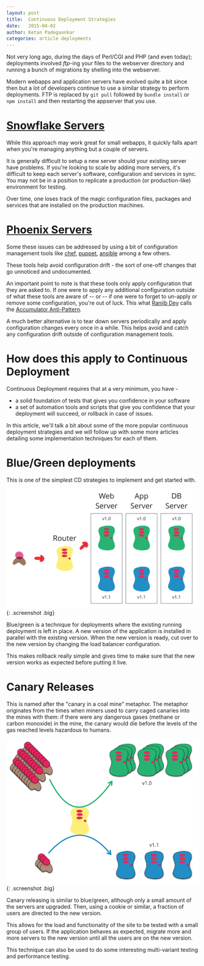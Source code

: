 ```yaml
---
layout: post
title:  Continuous Deployment Strategies
date:   2015-04-02
author: Ketan Padegaonkar
categories: article deployments
---
```


Not very long ago, during the days of Perl/CGI and PHP (and even today); deployments involved *ftp*-ing your files to the webserver directory and running a bunch of migrations by shelling into the webserver.

Modern webapps and application servers have evolved quite a bit since then but a lot of developers continue to use a similar strategy to perform deployments. FTP is replaced by `git pull` followed by `bundle install` or `npm install` and then restarting the appserver that you use.

# [Snowflake Servers](http://martinfowler.com/bliki/SnowflakeServer.html)

While this approach may work great for small webapps, it quickly falls apart when you're managing anything but a couple of servers.

It is generally difficult to setup a new server should your existing server have problems. If you're looking to scale by adding more servers, it's difficult to keep each server's software, configuration and services in sync. You may not be in a position to replicate a production (or production-like) environment for testing.

Over time, one loses track of the magic configuration files, packages and services that are installed on the production machines.


# [Phoenix Servers](http://martinfowler.com/bliki/PhoenixServer.html)

Some these issues can be addressed by using a bit of configuration management tools like [chef](https://www.chef.io/), [puppet](https://puppetlabs.com/), [ansible](http://www.ansible.com/home) among a few others.

These tools help avoid configuration drift - the sort of one-off changes that go unnoticed and undocumented.

An important point to note is that these tools only apply configuration that they are asked to. If one were to apply any additional configuration outside of what these tools are aware of -- or -- if one were to forget to un-apply or remove some configuration, you're out of luck. This what [Ranjib Dey](https://github.com/ranjib) calls the [Accumulator Anti-Pattern](http://server.dzone.com/articles/infrastructure-tooling-anti).

A much better alternative is to tear down servers periodically and apply configuration changes every once in a while. This helps avoid and catch any configuration drift outside of configuration management tools.

# How does this apply to Continuous Deployment

Continuous Deployment requires that at a very minimum, you have -
* a solid foundation of tests that gives you confidence in your software
* a set of automation tools and scripts that give you confidence that your deployment will succeed, or rollback in case of issues.

In this article, we'll talk a bit about some of the more popular continuous deployment strategies and we will follow up with some more articles detailing some implementation techniques for each of them.

# Blue/Green deployments

This is one of the simplest CD strategies to implement and get started with.

![blue green](/assets/images/screenshots/cd-strategies/blue-green.png){: .screenshot .big}

Blue/green is a technique for deployments where the existing running deployment is left in place. A new version of the application is installed in parallel with the existing version. When the new version is ready, cut over to the new version by changing the load balancer configuration.

This makes rollback really simple and gives time to make sure that the new version works as expected before putting it live.

# Canary Releases

This is named after the "canary in a coal mine" metaphor. The metaphor originates from the times when miners used to carry caged canaries into the mines with them: if there were any dangerous gases (methane or carbon monoxide) in the mine, the canary would die before the levels of the gas reached levels hazardous to humans.

![canary releases](/assets/images/screenshots/cd-strategies/canary.png){: .screenshot .big}

Canary releasing is similar to blue/green, although only a small amount of the servers are upgraded. Then, using a cookie or similar, a fraction of users are directed to the new version.

This allows for the load and functionality of the site to be tested with a small group of users. If the application behaves as expected, migrate more and more servers to the new version until all the users are on the new version.

This technique can also be used to do some interesting multi-variant testing and performance testing.
